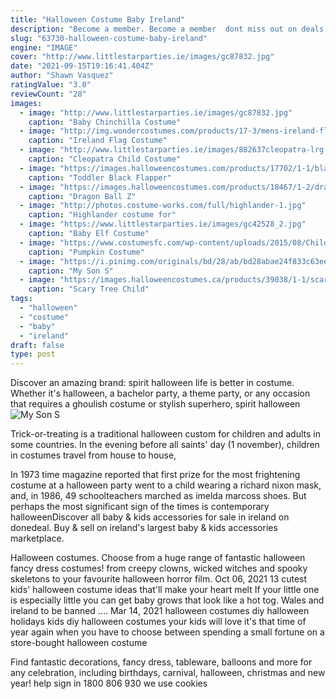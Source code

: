 ```yaml
---
title: "Halloween Costume Baby Ireland"
description: "Become a member. Become a member  dont miss out on deals, offers, discounts and bonus vouchers."
slug: "63730-halloween-costume-baby-ireland"
engine: "IMAGE"
cover: "http://www.littlestarparties.ie/images/gc87832.jpg"
date: "2021-09-15T19:16:41.404Z"
author: "Shawn Vasquez"
ratingValue: "3.0"
reviewCount: "28"
images:
  - image: "http://www.littlestarparties.ie/images/gc87832.jpg"
    caption: "Baby Chinchilla Costume"
  - image: "http://img.wondercostumes.com/products/17-3/mens-ireland-flag-tunic.jpg"
    caption: "Ireland Flag Costume"
  - image: "http://www.littlestarparties.ie/images/882637cleopatra-lrg.jpg"
    caption: "Cleopatra Child Costume"
  - image: "https://images.halloweencostumes.com/products/17702/1-1/black-flapper-dress.jpg"
    caption: "Toddler Black Flapper"
  - image: "https://images.halloweencostumes.com/products/18467/1-2/dragon-ball-z-child-vegeta-costume.jpg"
    caption: "Dragon Ball Z"
  - image: "http://photos.costume-works.com/full/highlander-1.jpg"
    caption: "Highlander costume for"
  - image: "https://www.littlestarparties.ie/images/gc42528_2.jpg"
    caption: "Baby Elf Costume"
  - image: "https://www.costumesfc.com/wp-content/uploads/2015/08/Child-Pumpkin-Costume.jpg"
    caption: "Pumpkin Costume"
  - image: "https://i.pinimg.com/originals/bd/28/ab/bd28abae24f833c63ee6469ba93062d6.jpg"
    caption: "My Son S"
  - image: "https://images.halloweencostumes.ca/products/39038/1-1/scary-tree-child-costume.jpg"
    caption: "Scary Tree Child"
tags:
  - "halloween"
  - "costume"
  - "baby"
  - "ireland"
draft: false
type: post
---
```


Discover an amazing brand: spirit halloween life is better in costume. Whether it's halloween, a bachelor party, a theme party, or any occasion that requires a ghoulish costume or stylish superhero, spirit halloween
![My Son S](https://i.pinimg.com/originals/bd/28/ab/bd28abae24f833c63ee6469ba93062d6.jpg "My Son S")

Trick-or-treating is a traditional halloween custom for children and adults in some countries. In the evening before all saints&#39; day (1 november), children in costumes travel from house to house,
<!--inArticleAds-->

<!--galleryOne-->

In 1973 time magazine reported that first prize for the most frightening costume at a halloween party went to a child wearing a richard nixon mask, and, in 1986, 49 schoolteachers marched as imelda marcoss shoes. But perhaps the most significant sign of the times is contemporary halloweenDiscover all baby & kids accessories for sale in ireland on donedeal. Buy & sell on ireland's largest baby & kids accessories marketplace.
<!--inArticleAds-->

<!--galleryTwo-->

Halloween costumes. Choose from a huge range of fantastic halloween fancy dress costumes! from creepy clowns, wicked witches and spooky skeletons to your favourite halloween horror film. Oct 06, 2021 13 cutest kids' halloween costume ideas that'll make your heart melt  If your little one is especially little you can get baby grows that look like a hot tog. Wales and ireland to be banned .... Mar 14, 2021 halloween costumes diy halloween holidays kids diy halloween costumes your kids will love it's that time of year again when you have to choose between spending a small fortune on a store-bought halloween costume
<!--galleryThree-->

Find fantastic decorations, fancy dress, tableware, balloons and more for any celebration, including birthdays, carnival, halloween, christmas and new year! help sign in 1800 806 930 we use cookies